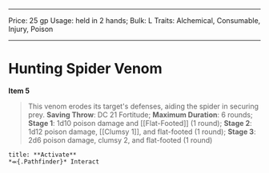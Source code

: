 
---
Price: 25 gp
Usage: held in 2 hands;
Bulk: L
Traits: Alchemical, Consumable, Injury, Poison

---

# Hunting Spider Venom

**Item 5**

> This venom erodes its target's defenses, aiding the spider in securing prey.
**Saving Throw**: DC 21 Fortitude;
**Maximum Duration**: 6 rounds;
**Stage 1**: 1d10 poison damage and [[Flat-Footed]] (1 round);
**Stage 2**: 1d12 poison damage, [[Clumsy 1]], and flat-footed (1 round);
**Stage 3**: 2d6 poison damage, clumsy 2, and flat-footed (1 round)

```ad-embed-ability
title: **Activate**
*⬺{.Pathfinder}* Interact 
```
